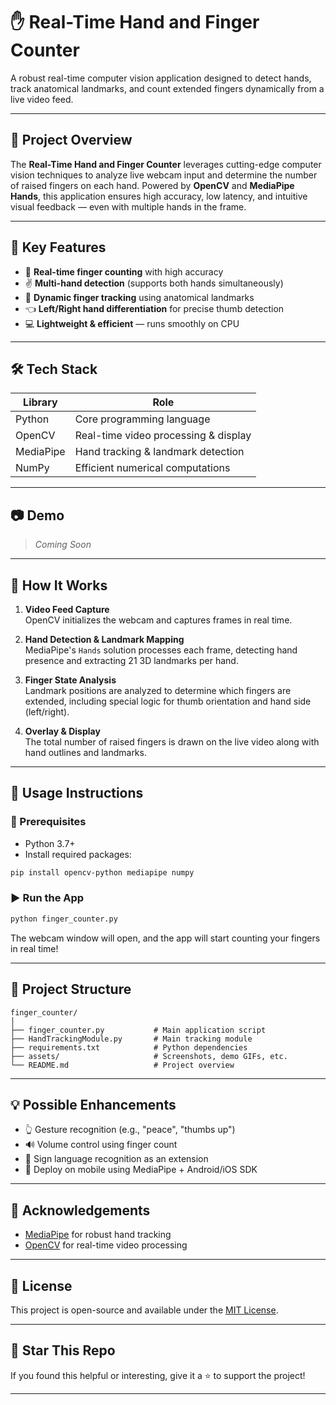 # ✋ Real-Time Hand and Finger Counter

A robust real-time computer vision application designed to detect hands, track anatomical landmarks, and count extended fingers dynamically from a live video feed.

---

## 📌 Project Overview

The **Real-Time Hand and Finger Counter** leverages cutting-edge computer vision techniques to analyze live webcam input and determine the number of raised fingers on each hand. Powered by **OpenCV** and **MediaPipe Hands**, this application ensures high accuracy, low latency, and intuitive visual feedback — even with multiple hands in the frame.

---

## 🧠 Key Features

- 🤚 **Real-time finger counting** with high accuracy  
- ✌️ **Multi-hand detection** (supports both hands simultaneously)  
- 🔁 **Dynamic finger tracking** using anatomical landmarks  
- 👈 **Left/Right hand differentiation** for precise thumb detection  
- 💻 **Lightweight & efficient** — runs smoothly on CPU  

---

## 🛠️ Tech Stack

| Library       | Role                                  |
|---------------|---------------------------------------|
| Python        | Core programming language             |
| OpenCV        | Real-time video processing & display  |
| MediaPipe     | Hand tracking & landmark detection    |
| NumPy         | Efficient numerical computations      |

---

## 📷 Demo

> *Coming Soon*

---

## 🧩 How It Works

1. **Video Feed Capture**  
   OpenCV initializes the webcam and captures frames in real time.

2. **Hand Detection & Landmark Mapping**  
   MediaPipe's `Hands` solution processes each frame, detecting hand presence and extracting 21 3D landmarks per hand.

3. **Finger State Analysis**  
   Landmark positions are analyzed to determine which fingers are extended, including special logic for thumb orientation and hand side (left/right).

4. **Overlay & Display**  
   The total number of raised fingers is drawn on the live video along with hand outlines and landmarks.

---

## 🧪 Usage Instructions

### 🔧 Prerequisites

- Python 3.7+
- Install required packages:

```bash
pip install opencv-python mediapipe numpy
````

### ▶️ Run the App

```bash
python finger_counter.py
```

The webcam window will open, and the app will start counting your fingers in real time!

---

## 📁 Project Structure

```
finger_counter/
│
├── finger_counter.py           # Main application script
├── HandTrackingModule.py       # Main tracking module
├── requirements.txt            # Python dependencies
├── assets/                     # Screenshots, demo GIFs, etc.
└── README.md                   # Project overview
```

---

## 💡 Possible Enhancements

* 👆 Gesture recognition (e.g., "peace", "thumbs up")
* 🔊 Volume control using finger count
* 🧠 Sign language recognition as an extension
* 📲 Deploy on mobile using MediaPipe + Android/iOS SDK

---

## 🙏 Acknowledgements

* [MediaPipe](https://mediapipe.dev/) for robust hand tracking
* [OpenCV](https://opencv.org/) for real-time video processing

---

## 📜 License

This project is open-source and available under the [MIT License](LICENSE).

---

## 🌟 Star This Repo

If you found this helpful or interesting, give it a ⭐ to support the project!

---

